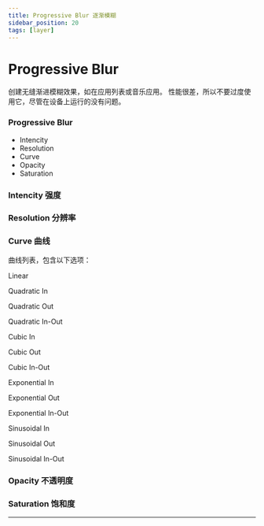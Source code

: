 ```yaml
---
title: Progressive Blur 逐渐模糊
sidebar_position: 20
tags: [layer]
---
```


# Progressive Blur

创建无缝渐进模糊效果，如在应用列表或音乐应用。
性能很差，所以不要过度使用它，尽管在设备上运行的没有问题。

<div class="patch-container">
 <div class="patch layer">
  <h3>Progressive Blur</h3>
   <ul class="inputs"> 
        <li>Intencity</li>  
        <li>Resolution</li>
        <li>Curve</li>
        <li>Opacity</li>
        <li>Saturation</li>
   </ul>
 </div>
</div>

### Intencity 强度

### Resolution 分辨率

### Curve 曲线

曲线列表，包含以下选项：

Linear

Quadratic In

Quadratic Out

Quadratic In-Out

Cubic In

Cubic Out

Cubic In-Out

Exponential In

Exponential Out

Exponential In-Out

Sinusoidal In

Sinusoidal Out

Sinusoidal In-Out

### Opacity 不透明度

### Saturation 饱和度


------
